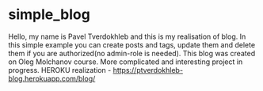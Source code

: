# simple_blog
Hello, my name is Pavel Tverdokhleb and this is my realisation of blog. In this simple example you can create posts and tags, update them and delete them if you are authorized(no admin-role is needed). This blog was created on Oleg Molchanov course. More complicated and interesting project in progress.
HEROKU realization - https://ptverdokhleb-blog.herokuapp.com/blog/
